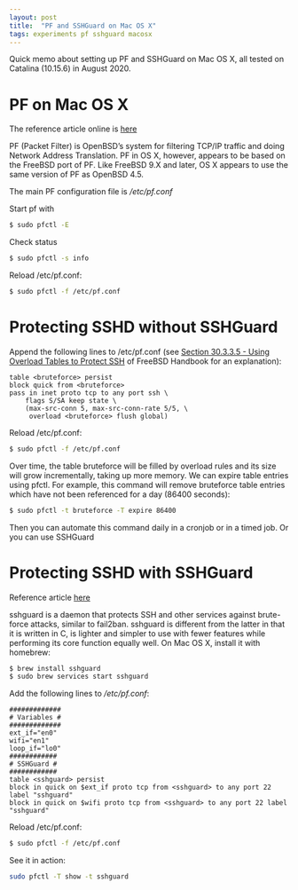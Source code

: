 ```yaml
---
layout: post
title:  "PF and SSHGuard on Mac OS X"
tags: experiments pf sshguard macosx
---
```


Quick memo about setting up PF and SSHGuard on Mac OS X, all tested on Catalina (10.15.6) in August 2020.

# PF on Mac OS X

The reference article online is [here](https://manjusri.ucsc.edu/2015/03/10/PF-on-Mac-OS-X/)

PF (Packet Filter) is OpenBSD’s system for filtering TCP/IP traffic and doing Network Address Translation. PF in OS X, however, appears to be based on the FreeBSD port of PF. Like FreeBSD 9.X and later, OS X appears to use the same version of PF as OpenBSD 4.5.

The main PF configuration file is */etc/pf.conf*

Start pf with
```sh
$ sudo pfctl -E
```
Check status
```sh
$ sudo pfctl -s info
```

Reload /etc/pf.conf:
```sh
$ sudo pfctl -f /etc/pf.conf
```

# Protecting SSHD without SSHGuard

Append the following lines to /etc/pf.conf (see [Section 30.3.3.5 - Using Overload Tables to Protect SSH](https://www.freebsd.org/doc/handbook/firewalls-pf.html) of FreeBSD Handbook for an explanation):

```
table <bruteforce> persist
block quick from <bruteforce>
pass in inet proto tcp to any port ssh \
    flags S/SA keep state \
    (max-src-conn 5, max-src-conn-rate 5/5, \
     overload <bruteforce> flush global)
```

Reload /etc/pf.conf:
```sh
$ sudo pfctl -f /etc/pf.conf
```
Over time, the table bruteforce will be filled by overload rules and its size will grow incrementally, taking up more memory. We can expire table entries using pfctl. For example, this command will remove bruteforce table entries which have not been referenced for a day (86400 seconds):
```sh
$ sudo pfctl -t bruteforce -T expire 86400
```

Then you can automate this command daily in a cronjob or in a timed job. Or you can use SSHGuard

# Protecting SSHD with SSHGuard

Reference article [here](https://smallthingsfloat.com/2013/08/09/configure-sshguard-for-os-x-10-8/)

sshguard is a daemon that protects SSH and other services against brute-force attacks, similar to fail2ban. sshguard is different from the latter in that it is written in C, is lighter and simpler to use with fewer features while performing its core function equally well. On Mac OS X, install it with homebrew:

```sh
$ brew install sshguard
$ sudo brew services start sshguard
```

Add the following lines to */etc/pf.conf*:

```
#############
# Variables #
#############
ext_if="en0"
wifi="en1"
loop_if="lo0"
############
# SSHGuard #
############
table <sshguard> persist
block in quick on $ext_if proto tcp from <sshguard> to any port 22 label "sshguard"
block in quick on $wifi proto tcp from <sshguard> to any port 22 label "sshguard"
```

Reload /etc/pf.conf:
```sh
$ sudo pfctl -f /etc/pf.conf
```

See it in action:
```sh
sudo pfctl -T show -t sshguard
```

